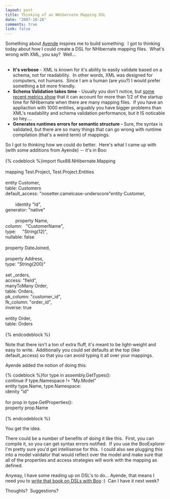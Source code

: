 ```yaml
--- 
layout: post
title: Thinking of an NHibernate Mapping DSL
date: "2007-10-26"
comments: true
link: false
---
```

Something about <a href="http://www.ayende.com/blog">Ayende</a> inspires me to build something.&nbsp; I got to thinking today about how I could create a DSL for NHibernate mapping files.&nbsp; What's wrong with XML, you say?&nbsp; Well...<br><br><ul><li><b>It's verbose</b> - XML is known for it's ability to easily validate based on a schema, not for readability.&nbsp; In other words, XML was designed for computers, not humans.&nbsp; Since I am a human (are you?) I would prefer something a bit more friendly.</li><li><b>Schema Validation takes time</b> - Usually you don't notice, but <a href="http://ayende.com/Blog/archive/2007/10/26/Real-World-NHibernate-Reducing-startup-times-for-large-amount-of.aspx">some recent metrics show</a> that it can account for more than 1/2 of the startup time for NHibernate when there are many mapping files.&nbsp; If you have an appliaction with 1000 entities, arguably you have bigger problems than XML's readability and schema validation performance, but it IS noticable so hey....</li><li><b>Generates runtimes errors for semantic structure - </b>Sure, the syntax is validated, but there are so many things that can go wrong with runtime compilation (that's a weird term) of mappings.</li></ul>So I got to thinking how we could do better.&nbsp; Here's what I came up with (with some additions from Ayende) -- it's in Boo:<br><br>{% codeblock %}import flux88.NHibernate.Mapping<br><br>mapping Test.Project, Test.Project.Entities<br><br> entity Customer,<br>	table: Customers<br>	default_access: "nosetter.camelcase-underscore"entity Customer, <br>&nbsp;&nbsp; &nbsp;&nbsp;<br>&nbsp;&nbsp;&nbsp; &nbsp;&nbsp;&nbsp; identity "Id", <br> 	 generator: "native"<br>&nbsp;&nbsp;&nbsp; &nbsp;&nbsp;&nbsp; <br>&nbsp;&nbsp;&nbsp; &nbsp;&nbsp;&nbsp; property Name,&nbsp;&nbsp;&nbsp; &nbsp;&nbsp;&nbsp; &nbsp; <br>	 column:&nbsp;&nbsp; "CustomerName",<br>	 type:&nbsp;&nbsp;&nbsp;&nbsp; "String(12)", &nbsp;&nbsp;&nbsp; &nbsp;&nbsp;&nbsp; &nbsp; <br>	 nullable: false<br><br>	property DateJoined,<br><br>	property Address,<br>	 type: "String(200)"<br><br>	set _orders,<br>	 access: "field",<br>	 manyToMany Order,<br>		table: Orders,<br>		pk_column: "customer_id",<br>		fk_column: "order_id",<br>		inverse: true<br>	 <br> entity Order,<br>	table: Orders<br><br>{% endcodeblock %}<p>Note that there isn't a ton of extra fluff, it's meant to be light-weight and easy to write.&nbsp; Additionally you could set defaults at the top (like default_access) so that you can avoid typing it all over your mappings.</p><p>Ayende added the notion of doing this:</p>{% codeblock %}for type in assembly.GetTypes():<br> continue if type.Namespace != "My.Model"<br> entity type.Name, type.Namespace:<br>	idenity "id"<br> <br>for prop in type.GetProperties():<br>property prop.Name<br><br>{% endcodeblock %}<p>You get the idea.</p><p>There could be a number of benefits of doing it like this.&nbsp; First, you can compile it, so you can get syntax errors notified.&nbsp; If you use the BooExplorer I'm pretty sure you'd get intellisense for this.&nbsp; I could also see plugging this into a model validator that would reflect over the model and make sure that all of the properties and access strategies will work with the mapping as defined.</p><p>Anyway, I have some reading up on DSL's to do... Ayende, that means I need you to <a href="http://www.ayende.com/Blog/archive/2007/10/12/Book-Idea-Writing-Domain-Specific-Languages-in-Boo.aspx">write that book on DSLs with Boo</a> :)&nbsp; Can I have it next week?<br></p>Thoughts?&nbsp; Suggestions?<br><p></p>
